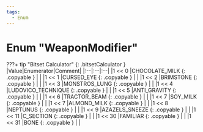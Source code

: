 ```yaml
---
tags:
  - Enum
---
```

# Enum "WeaponModifier"
???+ tip "Bitset Calculator"
    [](#){: .bitsetCalculator }
|Value|Enumerator|Comment|
|:--|:--|:--|
|1 << 0 |CHOCOLATE_MILK {: .copyable } |  |
|1 << 1 |CURSED_EYE {: .copyable } |  |
|1 << 2 |BRIMSTONE {: .copyable } |  |
|1 << 3 |MONSTROS_LUNG {: .copyable } |  |
|1 << 4 |LUDOVICO_TECHNIQUE {: .copyable } |  |
|1 << 5 |ANTI_GRAVITY {: .copyable } |  |
|1 << 6 |TRACTOR_BEAM {: .copyable } |  |
|1 << 7 |SOY_MILK {: .copyable } |  |
|1 << 7 |ALMOND_MILK {: .copyable } |  |
|1 << 8 |NEPTUNUS {: .copyable } |  |
|1 << 9 |AZAZELS_SNEEZE {: .copyable } |  |
|1 << 11 |C_SECTION {: .copyable } |  |
|1 << 30 |FAMILIAR {: .copyable } |  |
|1 << 31 |BONE {: .copyable } |  |
